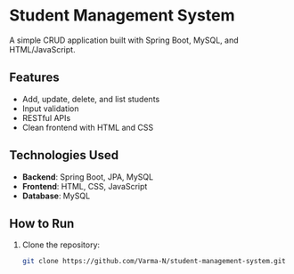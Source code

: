 # Student Management System

A simple CRUD application built with Spring Boot, MySQL, and HTML/JavaScript.

## Features

- Add, update, delete, and list students
- Input validation
- RESTful APIs
- Clean frontend with HTML and CSS

## Technologies Used

- **Backend**: Spring Boot, JPA, MySQL
- **Frontend**: HTML, CSS, JavaScript
- **Database**: MySQL

## How to Run

1. Clone the repository:
   ```bash
   git clone https://github.com/Varma-N/student-management-system.git
